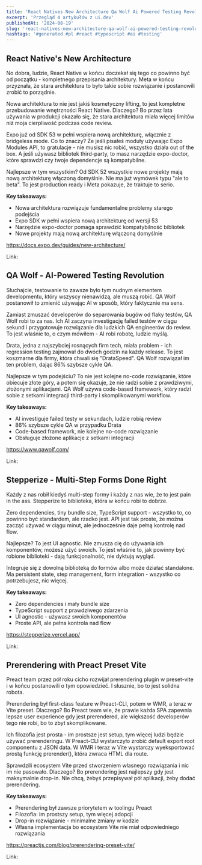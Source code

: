 ```yaml
---
title: 'React Natives New Architecture Qa Wolf Ai Powered Testing Revolution Stepperize Multi Step Forms Done Right'
excerpt: 'Przegląd 4 artykułów z ui.dev'
publishedAt: '2024-08-19'
slug: 'react-natives-new-architecture-qa-wolf-ai-powered-testing-revolution-stepperize-multi-step-forms-done-right'
hashtags: '#generated #pl #react #typescript #ai #testing'
---
```


## React Native's New Architecture

No dobra, ludzie, React Native w końcu doczekał się tego co powinno być od początku - kompletnego przepisania architektury. Meta w końcu przyznała, że stara architektura to było takie sobie rozwiązanie i postanowili zrobić to porządnie. 

Nowa architektura to nie jest jakiś kosmetyczny lifting, to jest kompletne przebudowanie wnętrzności React Native. Dlaczego? Bo przez lata używania w produkcji okazało się, że stara architektura miała więcej limitów niż moja cierpliwość podczas code review.

Expo już od SDK 53 w pełni wspiera nową architekturę, włącznie z bridgeless mode. Co to znaczy? Że jeśli pisałeś moduły używając Expo Modules API, to gratulacje - nie musisz nic robić, wszystko działa out of the box. A jeśli używasz bibliotek third-party, to masz narzędzie expo-doctor, które sprawdzi czy twoje dependencje są kompatybilne.

Najlepsze w tym wszystkim? Od SDK 52 wszystkie nowe projekty mają nową architekturę włączoną domyślnie. Nie ma już wymówek typu "ale to beta". To jest production ready i Meta pokazuje, że traktuje to serio.

**Key takeaways:**
- Nowa architektura rozwiązuje fundamentalne problemy starego podejścia
- Expo SDK w pełni wspiera nową architekturę od wersji 53
- Narzędzie expo-doctor pomaga sprawdzić kompatybilność bibliotek
- Nowe projekty mają nową architekturę włączoną domyślnie

https://docs.expo.dev/guides/new-architecture/


Link: 

## QA Wolf - AI-Powered Testing Revolution

Słuchajcie, testowanie to zawsze było tym nudnym elementem developmentu, który wszyscy nienawidzą, ale muszą robić. QA Wolf postanowił to zmienić używając AI w sposób, który faktycznie ma sens.

Zamiast zmuszać developerów do separowania bugów od flaky testów, QA Wolf robi to za nas. Ich AI zaczyna investigację failed testów w ciągu sekund i przygotowuje rozwiązanie dla ludzkich QA engineerów do review. To jest właśnie to, o czym mówiłem - AI robi robotę, ludzie myślą.

Drata, jedna z najszybciej rosnących firm tech, miała problem - ich regression testing zajmował do dwóch godzin na każdy release. To jest koszmarne dla firmy, która chwali się "DrataSpeed". QA Wolf rozwiązał im ten problem, dając 86% szybsze cykle QA.

Najlepsze w tym podejściu? To nie jest kolejne no-code rozwiązanie, które obiecuje złote góry, a potem się okazuje, że nie radzi sobie z prawdziwymi, złożonymi aplikacjami. QA Wolf używa code-based framework, który radzi sobie z setkami integracji third-party i skomplikowanymi workflow.

**Key takeaways:**
- AI investiguje failed testy w sekundach, ludzie robią review
- 86% szybsze cykle QA w przypadku Drata
- Code-based framework, nie kolejne no-code rozwiązanie
- Obsługuje złożone aplikacje z setkami integracji

https://www.qawolf.com/


Link: 

## Stepperize - Multi-Step Forms Done Right

Każdy z nas robił kiedyś multi-step formy i każdy z nas wie, że to jest pain in the ass. Stepperize to biblioteka, która w końcu robi to dobrze.

Zero dependencies, tiny bundle size, TypeScript support - wszystko to, co powinno być standardem, ale rzadko jest. API jest tak proste, że można zacząć używać w ciągu minut, ale jednocześnie daje pełną kontrolę nad flow.

Najlepsze? To jest UI agnostic. Nie zmusza cię do używania ich komponentów, możesz użyć swoich. To jest właśnie to, jak powinny być robione biblioteki - dają funkcjonalność, nie dyktują wygląd.

Integruje się z dowolną biblioteką do formów albo może działać standalone. Ma persistent state, step management, form integration - wszystko co potrzebujesz, nic więcej.

**Key takeaways:**
- Zero dependencies i mały bundle size
- TypeScript support z prawdziwego zdarzenia
- UI agnostic - używasz swoich komponentów
- Proste API, ale pełna kontrola nad flow

https://stepperize.vercel.app/


Link: 

## Prerendering with Preact Preset Vite

Preact team przez pół roku cicho rozwijał prerendering plugin w preset-vite i w końcu postanowili o tym opowiedzieć. I słusznie, bo to jest solidna robota.

Prerendering był first-class feature w Preact-CLI, potem w WMR, a teraz w Vite preset. Dlaczego? Bo Preact team wie, że prawie każda SPA zapewnia lepsze user experience gdy jest prerendered, ale większość developerów tego nie robi, bo to zbyt skomplikowane.

Ich filozofia jest prosta - im prostsze jest setup, tym więcej ludzi będzie używać prerenderingu. W Preact-CLI wystarczyło zrobić default export root componentu z JSON data. W WMR i teraz w Vite wystarczy wyeksportować prostą funkcję prerender(), która zwraca HTML dla route.

Sprawdzili ecosystem Vite przed stworzeniem własnego rozwiązania i nic im nie pasowało. Dlaczego? Bo prerendering jest najlepszy gdy jest maksymalnie drop-in. Nie chcą, żebyś przepisywał pół aplikacji, żeby dodać prerendering.

**Key takeaways:**
- Prerendering był zawsze priorytetem w toolingu Preact
- Filozofia: im prostszy setup, tym więcej adopcji
- Drop-in rozwiązanie - minimalne zmiany w kodzie
- Własna implementacja bo ecosystem Vite nie miał odpowiedniego rozwiązania

https://preactjs.com/blog/prerendering-preset-vite/


Link: